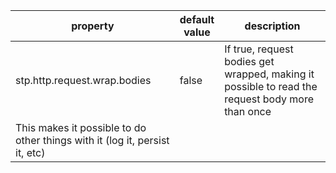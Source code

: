 | property | default<br>value | description |
|-|-|-|
| stp.http.request.wrap.bodies | false | If true, request bodies get wrapped, making it possible to read the request body more than once
  This makes it possible to do other things with it (log it, persist it, etc) |


<!-- If true, request bodies get wrapped, making it possible to read the request body more than once -->
  <!-- This makes it possible to do other things with it (log it, persist it, etc) -->
  <property key="stp.http.request.wrap.bodies">
    <value text="false" />
  </property>        

